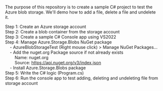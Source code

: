 The purpose of this repository is to create a sample C# project to test the Azure blob storage. We'll demo how to add a file, delete a file and undelete it.

Step 1: Create an Azure storage account<br>
Step 2: Create a blob container from the storage account<br>
Step 3: Create a sample C# Console app using VS2022<br>
Step 4: Manage Azure.Storage.Blobs NuGet package<br>
&nbsp;&nbsp;&nbsp;&nbsp;- AzureBlobStorageTest (Right mouse click) > Manage NuGet Packages...<br> 
&nbsp;&nbsp;&nbsp;&nbsp;- Add the nuget.org Package source if not already exists<br>
&nbsp;&nbsp;&nbsp;&nbsp;&nbsp;&nbsp;&nbsp;&nbsp;Name: nuget.org<br>
&nbsp;&nbsp;&nbsp;&nbsp;&nbsp;&nbsp;&nbsp;&nbsp;Source: https://api.nuget.org/v3/index.json<br>
&nbsp;&nbsp;&nbsp;&nbsp;- Install Azure.Storage.Blobs package<br>
Step 5: Write the C# logic (Program.cs)<br>
Step 6: Run the console app to test adding, deleting and undeleting file from storage account<br>
